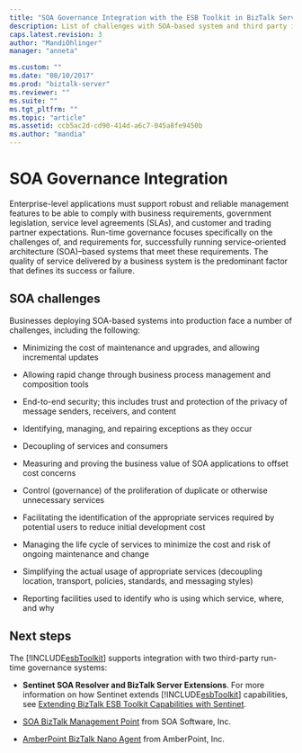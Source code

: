 ```yaml
---
title: "SOA Governance Integration with the ESB Toolkit in BizTalk Server | Microsoft Docs"
description: List of challenges with SOA-based system and third party integration with ESB Toolkit in BizTalk Server
caps.latest.revision: 3
author: "MandiOhlinger"
manager: "anneta"

ms.custom: ""
ms.date: "08/10/2017"
ms.prod: "biztalk-server"
ms.reviewer: ""
ms.suite: ""
ms.tgt_pltfrm: ""
ms.topic: "article"
ms.assetid: ccb5ac2d-cd90-414d-a6c7-045a8fe9450b
ms.author: "mandia"
---
```


# SOA Governance Integration
Enterprise-level applications must support robust and reliable management features to be able to comply with business requirements, government legislation, service level agreements (SLAs), and customer and trading partner expectations. Run-time governance focuses specifically on the challenges of, and requirements for, successfully running service-oriented architecture (SOA)–based systems that meet these requirements. The quality of service delivered by a business system is the predominant factor that defines its success or failure.  

## SOA challenges  
 Businesses deploying SOA-based systems into production face a number of challenges, including the following:  
  
-   Minimizing the cost of maintenance and upgrades, and allowing incremental updates  
  
-   Allowing rapid change through business process management and composition tools  
  
-   End-to-end security; this includes trust and protection of the privacy of message senders, receivers, and content  
  
-   Identifying, managing, and repairing exceptions as they occur  
  
-   Decoupling of services and consumers  
  
-   Measuring and proving the business value of SOA applications to offset cost concerns  
  
-   Control (governance) of the proliferation of duplicate or otherwise unnecessary services  
  
-   Facilitating the identification of the appropriate services required by potential users to reduce initial development cost  
  
-   Managing the life cycle of services to minimize the cost and risk of ongoing maintenance and change  
  
-   Simplifying the actual usage of appropriate services (decoupling location, transport, policies, standards, and messaging styles)  
  
-   Reporting facilities used to identify who is using which service, where, and why  

## Next steps
 The [!INCLUDE[esbToolkit](../includes/esbtoolkit-md.md)] supports integration with two third-party run-time governance systems:  
  
-   **Sentinet SOA Resolver and BizTalk Server Extensions**. For more information on how Sentinet extends [!INCLUDE[esbToolkit](../includes/esbtoolkit-md.md)] capabilities, see [Extending BizTalk ESB Toolkit Capabilities with Sentinet](../technical-guides/extending-biztalk-esb-toolkit-capabilities-with-sentinet.md).
  
-   [SOA BizTalk Management Point](../esb-toolkit/soa-biztalk-management-point.md) from SOA Software, Inc.  
  
-   [AmberPoint BizTalk Nano Agent](../esb-toolkit/amberpoint-biztalk-nano-agent.md) from AmberPoint, Inc.